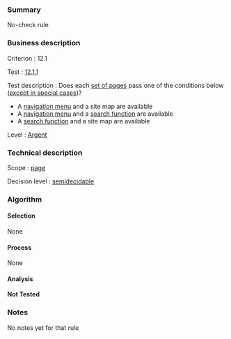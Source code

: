 ### Summary

No-check rule

### Business description

Criterion : 12.1

Test :
[12.1.1](http://www.accessiweb.org/index.php/accessiweb-22-english-version.html#test-12-1-1)

Test description : Does each [set of
pages](http://www.braillenet.org/accessibilite/referentiel-aw21-en/glossaire.php#mEnsemblePages)
pass one of the conditions below ([except in special
cases](http://www.braillenet.org/accessibilite/referentiel-aw21-en/glossaire.php#cpCrit12-1 "Special cases for criterion 12.1"))?

-   A [navigation
    menu](http://www.braillenet.org/accessibilite/referentiel-aw21-en/glossaire.php#mMenuNav)
    and a site map are available
-   A [navigation
    menu](http://www.braillenet.org/accessibilite/referentiel-aw21-en/glossaire.php#mMenuNav)
    and a [search
    function](http://www.braillenet.org/accessibilite/referentiel-aw21-en/glossaire.php#mMoteurRecherche)
    are available
-   A [search
    function](http://www.braillenet.org/accessibilite/referentiel-aw21-en/glossaire.php#mMoteurRecherche)
    and a site map are available

Level : [Argent](/en/category/rules-design/accessiweb-11/level/argent)

### Technical description

Scope : [page](/en/category/rules-design/accessiweb-11/scope/page)

Decision level :
[semidecidable](/en/category/rules-design/accessiweb-11/decision-level/semidecidable)

### Algorithm

#### Selection

None

#### Process

None

#### Analysis

**Not Tested**

### Notes

No notes yet for that rule
